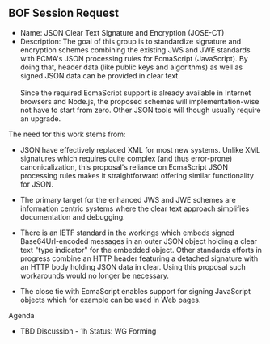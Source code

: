 ## BOF Session Request

- Name: JSON Clear Text Signature and Encryption (JOSE-CT)
- Description:
The goal of this group is to standardize signature and encryption schemes combining the existing JWS and JWE standards with ECMA's JSON processing rules for EcmaScript (JavaScript).   By doing that, header data (like public keys and algorithms) as well as signed JSON data can be provided in clear text.<br>&nbsp;<br>
Since the required EcmaScript support is already available in Internet browsers and Node.js, the proposed schemes will implementation-wise not have to start from zero.  Other JSON tools will though usually require an upgrade.

The need for this work stems from: 
- JSON have effectively replaced XML for most new systems. Unlike XML signatures which requires quite complex (and thus error-prone) canonicalization, this proposal's reliance on EcmaScript JSON processing rules makes it straightforward offering similar functionality for JSON.

- The primary target for the enhanced JWS and JWE schemes are information centric systems where the clear text approach simplifies documentation and debugging.

- There is an IETF standard in the workings which embeds signed Base64Url-encoded messages in an outer JSON object holding a clear text "type indicator" for the embedded object.  Other standards efforts in progress combine an HTTP header featuring a detached signature with an HTTP body holding JSON data in clear.  Using this proposal such workarounds would no longer be necessary.

- The close tie with EcmaScript enables support for signing JavaScript objects which for example can be used in Web pages.

Agenda
- TBD
Discussion - 1h
Status: WG Forming
